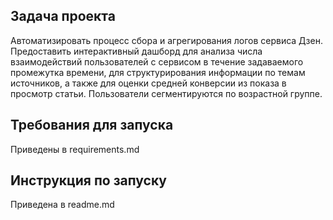 ## Задача проекта
Автоматизировать процесс сбора и агрегирования логов сервиса Дзен. 
Предоставить интерактивный дашборд для анализа числа взаимодействий пользователей с сервисом в течение задаваемого промежутка времени,
для структурирования информации по темам источников, а также для оценки средней конверсии из показа в просмотр статьи.
Пользователи сегментируются по возрастной группе.

## Требования для запуска 
Приведены в requirements.md

## Инструкция по запуску 
Приведена в readme.md
